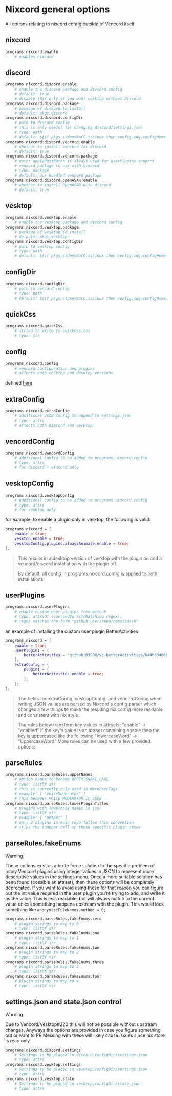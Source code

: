 # Nixcord general options
All options relating to nixcord config outside of Vencord itself

## nixcord
```nix
programs.nixcord.enable
    # enables nixcord
```
## discord
```nix
programs.nixcord.discord.enable
    # enable the discord package and discord config
    # default: true
    # disable this only if you want vesktop without discord
programs.nixcord.discord.package
    # package of discord to install
    # default: pkgs.discord
programs.nixcord.discord.configDir
    # path to discord config
    # this is only useful for changing discord/settings.json
    # type: path
    # default: ${if pkgs.stdenvNoCC.isLinux then config.xdg.configHome else "${config.home.homeDirectory}/Library/Application Support"}/discord
programs.nixcord.discord.vencord.enable
    # whether to install vencord for discord
    # default: true
programs.nixcord.discord.vencord.package
    # note: applyPostPatch is always used for userPlugins support
    # vencord package to use with discord
    # type: package
    # default: our bundled vencord package
programs.nixcord.discord.openASAR.enable
    # whether to install OpenASAR with discord
    # default: true
```
## vesktop
```nix
programs.nixcord.vesktop.enable
    # enable the vesktop package and discord config
programs.nixcord.vesktop.package
    # package of vesktop to install
    # default: pkgs.vesktop
programs.nixcord.vesktop.configDir
    # path to vesktop config
    # type: path
    # default: ${if pkgs.stdenvNoCC.isLinux then config.xdg.configHome else "${config.home.homeDirectory}/Library/Application Support"}/vesktop
```
## configDir
```nix
programs.nixcord.configDir
    # path to vencord config
    # type: path
    # default: ${if pkgs.stdenvNoCC.isLinux then config.xdg.configHome else "${config.home.homeDirectory}/Library/Application Support"}/Vencord
```
## quickCss
```nix
programs.nixcord.quickCss
    # string to write to quickCss.css
    # type: str
```
## config
```nix
programs.nixcord.config
    # vencord configuration and plugins
    # affects both vesktop and desktop versions
```
defined [here](./vencord.md)
## extraConfig
```nix
programs.nixcord.extraConfig
    # additional JSON config to append to settings.json
    # type: attrs
    # affects both discord and vesktop
```
## vencordConfig
```nix
programs.nixcord.vencordConfig
    # additional config to be added to programs.nixcord.config
    # type: attrs
    # for discord + vencord only
```
## vesktopConfig
```nix
programs.nixcord.vesktopConfig
    # additional config to be added to programs.nixcord.config
    # type: attrs
    # for vesktop only
```
for example, to enable a plugin only in vesktop, the following is valid:
```nix
programs.nixcord = {
    enable = true;
    vesktop.enable = true;
    vesktopConfig.plugins.alwaysAnimate.enable = true;
};
```
> This results in a desktop version of vesktop with the plugin on
> and a vencord/discord installation with the plugin off.
>
> By default, all config in programs.nixcord.config is applied to both
> installations.
## userPlugins
```nix
programs.nixcord.userPlugins
    # enable custom user plugins from github
    # type: attrsOf (coercedTo (strMatching regex))
    # regex matches the form "github:user/repo/commitHash"
```
an example of installing the custom user plugin BetterActivities
```nix
programs.nixcord = {
    enable = true;
    userPlugins = {
        betterActivities = "github:D3SOX/vc-betterActivities/044b504666b8b753ab45d82c0cd0d316b1ea7e60";
    };
    extraConfig = {
        plugins = {
            betterActivities.enable = true;
        };
    };
};
```
> The fields for extraConfig, vesktopConfig, and vencordConfig when
> writing JSON values are parsed by Nixcord's config parser which
> changes a few things to make the resulting nix config more readable
> and consistent with nix style.
>
> The rules below transform key values in attrsets:
> "enable" -> "enabled"
> if the key's value is an attrset containing enable then the key is
> uppercased like the following
> "lowercaseWord" -> "UppercaseWord"
More rules can be used with a few provided options:
## parseRules
```nix
programs.nixcord.parseRules.upperNames
    # option names to become UPPER_SNAKE_CASE
    # type: listOf str
    # this is currently only used in moreUserTags
    # example: [ "voiceModerator" ]
    # this becomes VOICE_MODERATOR in JSON
programs.nixcord.parseRules.lowerPluginTitles
    # plugins with lowercase names in json
    # type: listOf str
    # example: [ "petpet" ]
    # only 2 plugins in main repo follow this convention
    # skips the toUpper call on these specific plugin names
```
## parseRules.fakeEnums
>[!WARNING]
> These options exist as a brute force solution to the specific problem of many
> Vencord plugins using integer values in JSON to represent more descriptive values
> in the settings menu.
> Once a more suitable solution has been found (possible an attrset), then these options
> will be completely deprecated.
> If you want to avoid using these for that reason you can figure out the int value required
> in the user plugin you're trying to add, and write it as the value. This is less readable,
> but will always match to the correct value unless something happens upstream with the plugin.
> This would look something like ``anonymiseFileNames.method = 0;``
```nix
programs.nixcord.parseRules.fakeEnums.zero
    # plugin strings to map to 0
    # type: listOf str
programs.nixcord.parseRules.fakeEnums.one
    # plugin strings to map to 1
    # type: listOf str
programs.nixcord.parseRules.fakeEnums.two
    # plugin strings to map to 2
    # type: listOf str
programs.nixcord.parseRules.fakeEnums.three
    # plugin strings to map to 3
    # type: listOf str
programs.nixcord.parseRules.fakeEnums.four
    # plugin strings to map to 4
    # type: listOf str
```
## settings.json and state.json control
>[!WARNING]
> Due to Vencord/Vesktop#220 this will not be possible without upstream changes.
> Anyways the options are provided in case you figure something out or want to PR
> Messing with these will likely cause issues since nix store is read only
```nix
programs.nixcord.discord.settings
    # Settings to be placed in discord.configDir/settings.json
    # type: attrs
programs.nixcord.vesktop.settings
    # Settings to be placed in vesktop.configDir/settings.json
    # type: attrs
programs.nixcord.vesktop.state
    # Settings to be placed in vesktop.configDir/state.json
    # type: attrs
```
